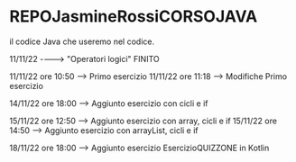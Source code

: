 # REPOJasmineRossiCORSOJAVA


il codice Java che useremo nel codice.


11/11/22 ----> "Operatori logici" FINITO 

11/11/22 ore 10:50 --> Primo esercizio
11/11/22 ore 11:18 --> Modifiche Primo esercizio

14/11/22 ore 18:00 --> Aggiunto esercizio con cicli e if

15/11/22 ore 12:50 --> Aggiunto esercizio con array, cicli e if
15/11/22 ore 14:50 --> Aggiunto esercizio con arrayList, cicli e if

18/11/22 ore 18:00 --> Aggiunto esercizio EsercizioQUIZZONE in Kotlin

